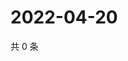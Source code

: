 # 2022-04-20

共 0 条

<!-- BEGIN WEIBO -->
<!-- 最后更新时间 Wed Apr 20 2022 08:24:01 GMT+0800 (China Standard Time) -->

<!-- END WEIBO -->
